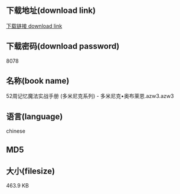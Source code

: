 ## 下载地址(download link)
[下载链接 download link](https://voluble-croquembouche-d321dc.netlify.app/?s=52%E5%91%A8%E8%AE%B0%E5%BF%86%E9%AD%94%E6%B3%95%E5%AE%9E%E6%88%98%E6%89%8B%E5%86%8C+%28%E5%A4%9A%E7%B1%B3%E5%B0%BC%E5%85%8B%E7%B3%BB%E5%88%97%29+-+%E5%A4%9A%E7%B1%B3%E5%B0%BC%E5%85%8B%E2%80%A2%E5%A5%A5%E5%B8%83%E8%8E%B1%E6%81%A9.azw3)

## 下载密码(download password)
8078

## 名称(book name)
52周记忆魔法实战手册 (多米尼克系列) - 多米尼克•奥布莱恩.azw3.azw3

## 语言(language)
chinese

## MD5


## 大小(filesize)
463.9 KB
